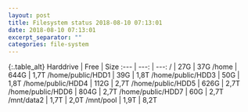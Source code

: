 ```yaml
---
layout: post
title: Filesystem status 2018-08-10 07:13:01
date: 2018-08-10 07:13:01
excerpt_separator: ""
categories: file-system
---
```

{:.table_alt}
Harddrive | Free | Size
:--- | ---: | ---:
/ | 27G | 37G
/home | 644G | 1,7T
/home/public/HDD1 | 39G | 1,8T
/home/public/HDD3 | 50G | 1,8T
/home/public/HDD4 | 112G | 2,7T
/home/public/HDD5 | 626G | 2,7T
/home/public/HDD6 | 804G | 2,7T
/home/public/HDD7 | 60G | 2,7T
/mnt/data2 | 1,7T | 2,0T
/mnt/pool | 1,9T | 8,2T
